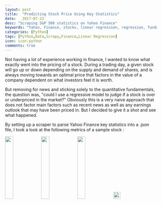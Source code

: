 ```yaml
---
layout: post
title:  "Predicting Stock Price Using Key Statistics"
date:   2017-07-23
desc: "Scraping S&P 500 statistics on Yahoo Finance"
keywords: "Yahoo, Finance, stocks, linear regression, regression, fundamentals"
categories: [Python]
tags: [Python,Data,Scrapy,Finance,Linear Regression]
icon: icon-python
comments: true
---
```


Not having a lot of experience working in finance, I wanted to know what exactly went into the pricing of a stock. During a trading day, a given stock will go up or down depending on the supply and demand of shares, and is always moving towards an optimal price that factors in the value of a company dependent on what investors feel it is worth.  

But removing for news and sticking solely to the quantitative fundamentals, the question was, "could I use a regressive model to judge if a stock is over or underpriced in the market?" Obviously this is a very naive approach that does not factor main factors such as recent news as well as any earnings outlook that may have been priced in. But I decided to give it a shot and see what happened.

By setting up a scraper to parse Yahoo Finance key statistics into a .json file, I took a look at the following metrics of a sample stock :

  <!-- ![edit]({{ site.img_path }}/3steps/stats2.png) --> <!-- ![edit]({{ site.img_path }}/3steps/stats1.png) --> <!-- ![edit]({{ site.img_path }}/3steps/stats2.png) --> <!-- ![edit]({{ site.img_path }}/3steps/stats1.png) --> 
  <img src="{{ site.img_path }}/3steps/stats2.png" width="23%"> <img src="{{ site.img_path }}/3steps/stats1.png" width="23%"> <img src="{{ site.img_path }}/3steps/stats2.png" width="23%"> <img src="{{ site.img_path }}/3steps/stats1.png" width="23
  %">
   
   
   
